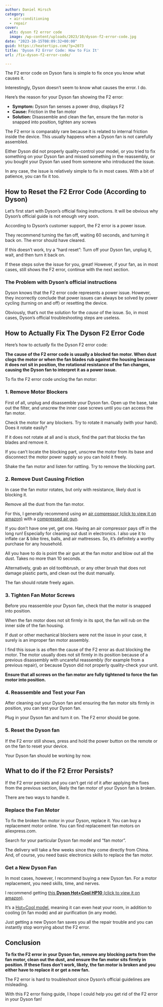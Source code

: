 ```yaml
---
author: Daniel Hirsch
category:
  - air-conditioning
  - repair
cover:
  alt: dyson f2 error code
  image: /wp-content/uploads/2023/10/dyson-f2-error-code.jpg
date: "2023-10-15T08:09:32+00:00"
guid: https://heatertips.com/?p=2073
title: 'Dyson F2 Error Code: How to Fix It'
url: /fix-dyson-f2-error-code/

---
```

The F2 error code on Dyson fans is simple to fix once you know what causes it.

Interestingly, Dyson doesn’t seem to know what causes the error. I do.

Here’s the reason for your Dyson fan showing the F2 error:

- **Symptom:** Dyson fan senses a power drop, displays F2
- **Cause:** Friction in the fan motor
- **Solution:** Disassemble and clean the fan, ensure the fan motor is snapped into position, tighten any screws

The F2 error is comparably rare because it is related to internal friction inside the device. This usually happens when a Dyson fan is not carefully assembled.

Either Dyson did not properly quality-control your model, or you tried to fix something on your Dyson fan and missed something in the reassembly, or you bought your Dyson fan used from someone who introduced the issue.

In any case, the issue is relatively simple to fix in most cases. With a bit of patience, you can fix it too.

## How to Reset the F2 Error Code (According to Dyson)

Let’s first start with Dyson’s official fixing instructions. It will be obvious why Dyson’s official guide is not enough very soon.

According to Dyson’s customer support, the F2 error is a power issue.

They recommend turning the fan off, waiting 60 seconds, and turning it back on. The error should have cleared.

If this doesn’t work, try a “hard reset”: Turn off your Dyson fan, unplug it, wait, and then turn it back on.

If these steps solve the issue for you, great! However, if your fan, as in most cases, still shows the F2 error, continue with the next section.

### The Problem with Dyson’s official instructions

Dyson knows that the F2 error code represents a power issue. However, they incorrectly conclude that power issues can always be solved by power cycling (turning on and off) or resetting the device.

Obviously, that’s not the solution for the _cause_ of the issue. So, in most cases, Dyson’s official troubleshooting steps are useless.

## How to Actually Fix The Dyson F2 Error Code

Here’s how to _actually_ fix the Dyson F2 error code:

**The cause of the F2 error code is usually a blocked fan motor. When dust clogs the motor or when the fan blades rub against the housing because it does not sit in position, the rotational resistance of the fan changes, causing the Dyson fan to interpret it as a power issue.**

To fix the F2 error code unclog the fan motor:

### 1\. Remove Motor Blockers

First of all, unplug and disassemble your Dyson fan. Open up the base, take out the filter, and unscrew the inner case screws until you can access the fan motor.

Check the motor for any blockers. Try to rotate it manually (with your hand). Does it rotate easily?

If it does not rotate at all and is stuck, find the part that blocks the fan blades and remove it.

If you can’t locate the blocking part, unscrew the motor from its base and disconnect the motor power supply so you can hold it freely.

Shake the fan motor and listen for rattling. Try to remove the blocking part.

### 2\. Remove Dust Causing Friction

In case the fan motor rotates, but only with resistance, likely dust is blocking it.

Remove all the dust from the fan motor.

For this, I generally recommend using an [air compressor (click to view it on amazon)](https://www.amazon.com/CRAFTSMAN-CMEC6150K-Gallon-Air-Compressor/dp/B07KHHDJGD?crid=1Z40QB6EYFHON&keywords=air%2Bcompressor&qid=1697267302&sprefix=aircompressor%2Caps%2C172&sr=8-5&th=1&linkCode=ll1&tag=heatertips-20&linkId=b1af66c08daec9d32acb225908b4dda2&language=en_US&ref_=as_li_ss_tl) with a [compressed air gun](https://www.amazon.com/Capri-Tools-Windstorm-Performance-Adjustable/dp/B01DCHA3R2?crid=2VIZFFJ60ULLI&keywords=air%2Bcompressor%2Bgun&qid=1697267351&sprefix=air%2Bcompressor%2Bgun%2Caps%2C165&sr=8-5&th=1&linkCode=ll1&tag=heatertips-20&linkId=19a465d4b47eee9a21523aa51dfd76c1&language=en_US&ref_=as_li_ss_tl).

If you don’t have one yet, get one. Having an air compressor pays off in the long run! Especially for cleaning out dust in electronics. I also use it to inflate car & bike tires, balls, and air mattresses. So, it’s definitely a worthy purchase for any household.

All you have to do is point the air gun at the fan motor and blow out all the dust. Takes no more than 10 seconds.

Alternatively, grab an old toothbrush, or any other brush that does not damage plastic parts, and clean out the dust manually.

The fan should rotate freely again.

### 3\. Tighten Fan Motor Screws

Before you reassemble your Dyson fan, check that the motor is snapped into position.

When the fan motor does not sit firmly in its spot, the fan will rub on the inner side of the fan housing.

If dust or other mechanical blockers were not the issue in your case, it surely is an improper fan motor assembly.

I find this issue is as often the cause of the F2 error as dust blocking the motor. The motor usually does not sit firmly in its position because of a previous disassembly with uncareful reassembly (for example from a previous repair), or because Dyson did not properly quality-check your unit.

**Ensure that all screws on the fan motor are fully tightened to force the fan motor into position.**

### 4\. Reassemble and Test your Fan

After cleaning out your Dyson fan and ensuring the fan motor sits firmly in position, you can test your Dyson fan.

Plug in your Dyson fan and turn it on. The F2 error should be gone.

### 5\. Reset the Dyson fan

If the F2 error still shows, press and hold the power button on the remote or on the fan to reset your device.

Your Dyson fan should be working by now.

## What to do if the F2 Error Persists?

If the F2 error persists and you can’t get rid of it after applying the fixes from the previous section, likely the fan motor of your Dyson fan is broken.

There are two ways to handle it.

### Replace the Fan Motor

To fix the broken fan motor in your Dyson, replace it. You can buy a replacement motor online. You can find replacement fan motors on aliexpress.com.

Search for your particular Dyson fan model and “fan motor”.

The delivery will take a few weeks since they come directly from China. And, of course, you need basic electronics skills to replace the fan motor.

### Get a New Dyson Fan

In most cases, however, I recommend buying a new Dyson fan. For a motor replacement, you need skills, time, and nerves.

I recommend getting [this **Dyson Hot+Cool HP10** (click to view it on amazon)](https://www.amazon.com/Dyson-Purifier-CoolTM-Gen1-HP10/dp/B0CDQW6Q7W?crid=18WIA2IUVYTST&keywords=dyson+fan&qid=1697356029&sprefix=dyson+fan%2Caps%2C196&sr=8-8&linkCode=ll1&tag=heatertips-20&linkId=2f53a751ee834cc90969f36f8dd76c6b&language=en_US&ref_=as_li_ss_tl).

It’s a [Hot+Cool model](/are-dyson-heaters-energy-efficient-a-critical-review/), meaning it can even heat your room, in addition to cooling (in fan mode) and air purification (in any mode).

Just getting a new Dyson fan saves you all the repair trouble and you can instantly stop worrying about the F2 error.

## Conclusion

**To fix the F2 error in your Dyson fan, remove any blocking parts from the fan motor, clean out the dust, and ensure the fan motor sits firmly in position. If these fixes don’t work, likely, the fan motor is broken and you either have to replace it or get a new fan.**

The F2 error is hard to troubleshoot since Dyson’s official guidelines are misleading.

With this F2 error fixing guide, I hope I could help you get rid of the F2 error in your Dyson fan!
